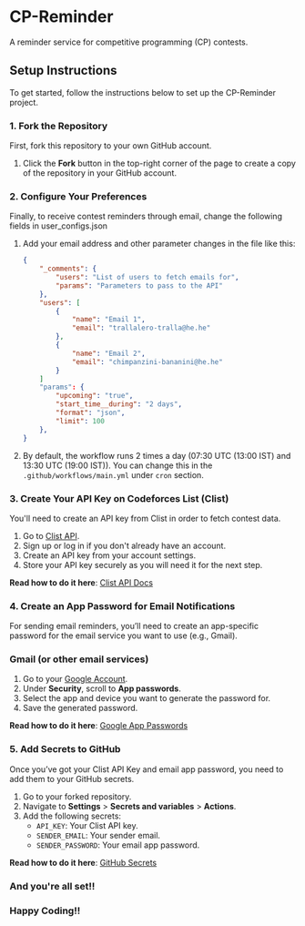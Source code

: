 # CP-Reminder

A reminder service for competitive programming (CP) contests.

## Setup Instructions

To get started, follow the instructions below to set up the CP-Reminder project.

### 1. Fork the Repository

First, fork this repository to your own GitHub account.

1. Click the **Fork** button in the top-right corner of the page to create a copy of the repository in your GitHub account.

### 2. Configure Your Preferences

Finally, to receive contest reminders through email, change the following fields in user_configs.json

1. Add your email address and other parameter changes in the file like this:

    ```json
    {
        "_comments": {
            "users": "List of users to fetch emails for",
            "params": "Parameters to pass to the API"
        },
        "users": [
            {
                "name": "Email 1",
                "email": "trallalero-tralla@he.he"
            },
            {
                "name": "Email 2",
                "email": "chimpanzini-bananini@he.he"
            }
        ]
        "params": {
            "upcoming": "true",
            "start_time__during": "2 days",
            "format": "json",
            "limit": 100
        },
    }
    ```

2. By default, the workflow runs 2 times a day (07:30 UTC (13:00 IST) and 13:30 UTC (19:00 IST)). You can change this in the `.github/workflows/main.yml` under `cron` section.

### 3. Create Your API Key on Codeforces List (Clist)

You'll need to create an API key from Clist in order to fetch contest data.

1. Go to [Clist API](https://clist.by/api/v4/doc/).
2. Sign up or log in if you don't already have an account.
3. Create an API key from your account settings.
4. Store your API key securely as you will need it for the next step.

**Read how to do it here**: [Clist API Docs](https://clist.by/docs/#authentication)

### 4. Create an App Password for Email Notifications

For sending email reminders, you’ll need to create an app-specific password for the email service you want to use (e.g., Gmail).

### Gmail (or other email services)

1. Go to your [Google Account](https://myaccount.google.com/).
2. Under **Security**, scroll to **App passwords**.
3. Select the app and device you want to generate the password for.
4. Save the generated password.

**Read how to do it here**: [Google App Passwords](https://support.google.com/accounts/answer/185833?hl=en)

### 5. Add Secrets to GitHub

Once you’ve got your Clist API Key and email app password, you need to add them to your GitHub secrets.

1. Go to your forked repository.
2. Navigate to **Settings** > **Secrets and variables** > **Actions**.
3. Add the following secrets:
   - `API_KEY`: Your Clist API key.
   - `SENDER_EMAIL`: Your sender email.
   - `SENDER_PASSWORD`: Your email app password.

**Read how to do it here**: [GitHub Secrets](https://docs.github.com/en/actions/security-guides/encrypted-secrets)

### And you're all set!!

### Happy Coding!!
